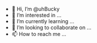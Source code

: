 - 👋 Hi, I’m @uhBucky
- 👀 I’m interested in ...
- 🌱 I’m currently learning ...
- 💞️ I’m looking to collaborate on ...
- 📫 How to reach me ...

<!---
uhBucky/uhBucky is a ✨ special ✨ repository because its `README.md` (this file) appears on your GitHub profile.
You can click the Preview link to take a look at your changes.
--->
